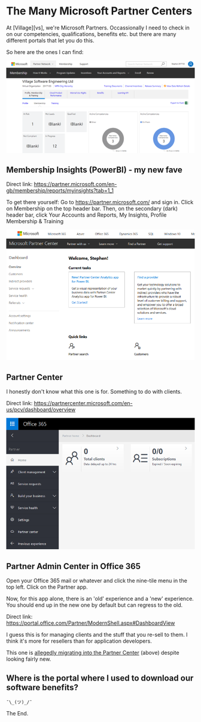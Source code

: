 # The Many Microsoft Partner Centers

At [Village][vs], we're Microsoft Partners. Occassionally I need to check in on our competencies, qualifications, benefits etc. but there are many different portals that let you do this.

So here are the ones I can find:

<img src="./posts/the-many-microsoft-partner-centers/membership-insights.png" alt="Screenshot of Membership Insights" class="fr w-25-ns">

## Membership Insights (PowerBI) - my new fave

Direct link: <https://partner.microsoft.com/en-gb/membership/reports/myinsights?tab=1_1>

To get there yourself: Go to <https://partner.microsoft.com/> and sign in. Click on Membership on the top header bar. Then, on the secondary (dark) header bar, click Your Accounts and Reports, My Insights, Profile Membership & Training

<img src="./posts/the-many-microsoft-partner-centers/partner-center.png" alt="Screenshot of Partner Center" class="fr w-25-ns">

## Partner Center

I honestly don't know what this one is for. Something to do with clients.

Direct link: <https://partnercenter.microsoft.com/en-us/pcv/dashboard/overview>

<img src="./posts/the-many-microsoft-partner-centers/o365-partner.png" alt="Screenshot of Partner Admin Center" class="fr w-25-ns">

## Partner Admin Center in Office 365

Open your Office 365 mail or whatever and click the nine-tile menu in the top left. Click on the Partner app. 

Now, for this app alone, there is an 'old' experience and a 'new' experience. You should end up in the new one by default but can regress to the old.

Direct link: <https://portal.office.com/Partner/ModernShell.aspx#DashboardView>

I guess this is for managing clients and the stuff that you re-sell to them. I think it's more for resellers than for application developers.

This one is [allegedly migrating into the Partner Center][migrating] (above) despite looking fairly new.

[migrating]: https://msdn.microsoft.com/partner-center/pac-to-pc-overview

## Where is the portal where I used to download our software benefits?

`¯\_(ツ)_/¯`
	
The End.